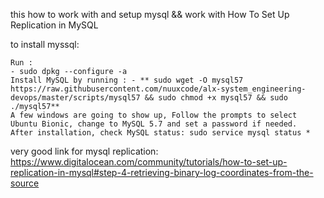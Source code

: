 this how to work with and setup mysql && work with How To Set Up Replication in MySQL

to install myssql: 

    Run :
    - sudo dpkg --configure -a
    Install MySQL by running : - ** sudo wget -O mysql57 https://raw.githubusercontent.com/nuuxcode/alx-system_engineering-devops/master/scripts/mysql57 && sudo chmod +x mysql57 && sudo ./mysql57**
    A few windows are going to show up, Follow the prompts to select Ubuntu Bionic, change to MySQL 5.7 and set a password if needed.
    After installation, check MySQL status: sudo service mysql status *
    
    
    
very good link for mysql replication:
https://www.digitalocean.com/community/tutorials/how-to-set-up-replication-in-mysql#step-4-retrieving-binary-log-coordinates-from-the-source

